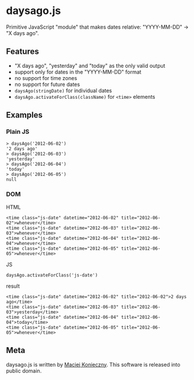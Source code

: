 daysago.js
==========

Primitive JavaScript "module" that makes dates relative: "YYYY-MM-DD" →
"X days ago".


Features
--------

- "X days ago", "yesterday" and "today" as the only valid output
- support only for dates in the "YYYY-MM-DD" format
- no support for time zones
- no support for future dates
- `daysAgo(stringDate)` for individual dates
- `daysAgo.activateForClass(className)` for `<time>` elements


Examples
--------

### Plain JS

    > daysAgo('2012-06-02')
    '2 days ago'
    > daysAgo('2012-06-03')
    'yesterday'
    > daysAgo('2012-06-04')
    'today'
    > daysAgo('2012-06-05')
    null


### DOM

HTML

    <time class="js-date" datetime="2012-06-02" title="2012-06-02">whenever</time>
    <time class="js-date" datetime="2012-06-03" title="2012-06-03">whenever</time>
    <time class="js-date" datetime="2012-06-04" title="2012-06-04">whenever</time>
    <time class="js-date" datetime="2012-06-05" title="2012-06-05">whenever</time>

JS

    daysAgo.activateForClass('js-date')

result

    <time class="js-date" datetime="2012-06-02" title="2012-06-02">2 days ago</time>
    <time class="js-date" datetime="2012-06-03" title="2012-06-03">yesterday</time>
    <time class="js-date" datetime="2012-06-04" title="2012-06-04">today</time>
    <time class="js-date" datetime="2012-06-05" title="2012-06-05">whenever</time>


Meta
----

daysago.js is written by [Maciej Konieczny][].  This software is
released into public domain.

  [Maciej Konieczny]: http://narf.pl/

